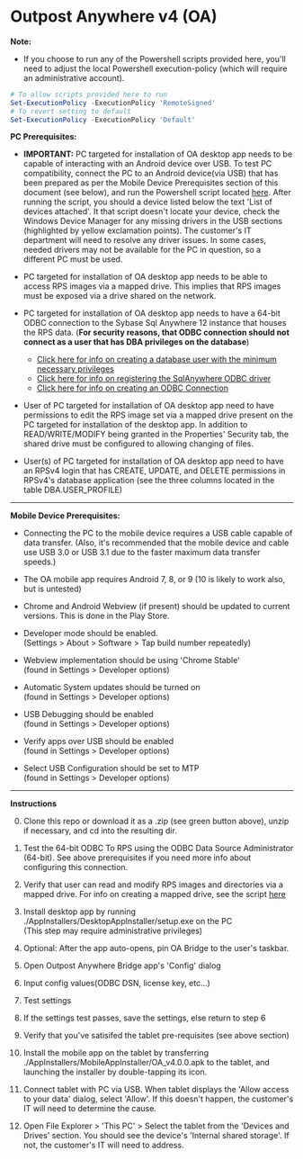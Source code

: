 # Outpost Anywhere v4 (OA)

**Note:**
* If you choose to run any of the Powershell scripts provided here, you'll need to adjust the local Powershell execution-policy (which will require an administrative account). 
```powershell
# To allow scripts provided here to run
Set-ExecutionPolicy -ExecutionPolicy 'RemoteSigned'
# To revert setting to default
Set-ExecutionPolicy -ExecutionPolicy 'Default'
```

**PC Prerequisites:**
* **IMPORTANT:** PC targeted for installation of OA desktop app needs to be capable of interacting with an Android device over USB. To test PC compatibility, connect the PC to an Android device(via USB) that has been prepared as per the Mobile Device Prerequisites section of this document (see below), and run the Powershell script located [here](./PrerequisiteHelpers/PCToAndroidCompatibility/TestPCToAndroidCompatibility.ps1). After running the script, you should a device listed below the text 'List of devices attached'. It that script doesn't locate your device, check the Windows Device Manager for any missing drivers in the USB sections (highlighted by yellow exclamation points). The customer's IT department will need to resolve any driver issues. In some cases, needed drivers may not be available for the PC in question, so a different PC must be used.

* PC targeted for installation of OA desktop app needs to be able to access RPS images via a mapped drive. This implies that RPS images must be exposed via a drive shared on the network.

* PC targeted for installation of OA desktop app needs to have a 64-bit ODBC connection to the Sybase Sql Anywhere 12 instance that houses the RPS data. (**For security reasons, that ODBC connection should not connect as a user that has DBA privileges on the database**)  
  * [Click here for info on creating a database user with the minimum necessary privileges](./DB_USER.md)
  * [Click here for info on registering the SqlAnywhere ODBC driver](./ODBC_DRIVER.md) 
  * [Click here for info on creating an ODBC Connection](./PrerequisiteHelpers/ODBC_Creation.pdf) 

* User of PC targeted for installation of OA desktop app need to have permissions to edit the RPS image set via a mapped drive present on the PC targeted for installation of the desktop app. In addition to READ/WRITE/MODIFY being granted in the Properties' Security tab, the shared drive must be configured to allowing changing of files.

* User(s) of PC targeted for installation of OA desktop app need to have an RPSv4 login that has CREATE, UPDATE, and DELETE permissions in RPSv4's database application (see the three columns located in the table DBA.USER_PROFILE)

---

**Mobile Device Prerequisites:**
* Connecting the PC to the mobile device requires a USB cable capable of data transfer. (Also, it's recommended that the mobile device and cable use USB 3.0 or USB 3.1 due to the faster maximum data transfer speeds.)

* The OA mobile app requires Android 7, 8, or 9 (10 is likely to work also, but is untested)

* Chrome and Android Webview (if present) should be updated to current versions. This is done in the Play Store.

* Developer mode should be enabled. <br>
(Settings > About > Software > Tap build number repeatedly)

* Webview implementation should be using 'Chrome Stable' <br>
(found in Settings > Developer options)

* Automatic System updates should be turned on 
<br> (found in Settings > Developer options)

* USB Debugging should be enabled 
<br> (found in Settings > Developer options)

* Verify apps over USB should be enabled 
<br> (found in Settings > Developer options)

* Select USB Configuration should be set to MTP 
<br> (found in Settings > Developer options)

---

**Instructions**

0. Clone this repo or download it as a .zip (see green button above), unzip if necessary, and cd into the resulting dir.

1. Test the 64-bit ODBC To RPS using the ODBC Data Source Administrator (64-bit). See above prerequisites if you need more info about configuring this connection.

2. Verify that user can read and modify RPS images and directories via a mapped drive. For info on creating a mapped drive, see the script [here](./PrerequisiteHelpers/MapRpsImagePath.ps1)

3. Install desktop app by running ./AppInstallers/DesktopAppInstaller/setup.exe on the PC 
    <br>(This step may require administrative privileges)

4. Optional: After the app auto-opens, pin OA Bridge to the user's taskbar.

5. Open Outpost Anywhere Bridge app's 'Config' dialog

6. Input config values(ODBC DSN, license key, etc...)

7. Test settings

8. If the settings test passes, save the settings, else return to step 6

9. Verify that you've satisifed the tablet pre-requisites (see above section)

10. Install the mobile app on the tablet by transferring ./AppInstallers/MobileAppInstaller/OA_v4.0.0.apk to the tablet, and launching the installer by double-tapping its icon.
  
11. Connect tablet with PC via USB. When tablet displays the 'Allow access to your data' dialog, select 'Allow'. If this doesn't happen, the customer's IT will need to determine the cause.

12. Open File Explorer > 'This PC' > Select the tablet from the 'Devices and Drives' section. You should see the device's 'Internal shared storage'. If not, the customer's IT will need to address.